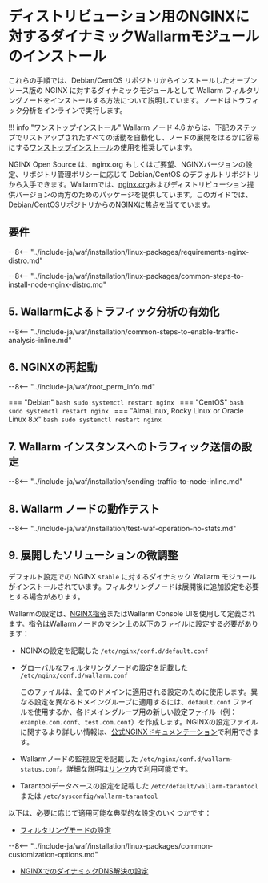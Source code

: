 [img-wl-console-users]:             ../../../../images/check-user-no-2fa.png
[wallarm-status-instr]:             ../../../../admin-en/configure-statistics-service.md
[memory-instr]:                     ../../../../admin-en/configuration-guides/allocate-resources-for-node.md
[waf-directives-instr]:             ../../../../admin-en/configure-parameters-en.md
[ptrav-attack-docs]:                ../../../../attacks-vulns-list.md#path-traversal
[attacks-in-ui-image]:              ../../../../images/admin-guides/test-attacks-quickstart.png
[waf-mode-instr]:                   ../../../../admin-en/configure-wallarm-mode.md
[logging-instr]:                    ../../../../admin-en/configure-logging.md
[proxy-balancer-instr]:             ../../../../admin-en/using-proxy-or-balancer-en.md
[process-time-limit-instr]:         ../../../../admin-en/configure-parameters-en.md#wallarm_process_time_limit
[configure-selinux-instr]:          ../../../../admin-en/configure-selinux.md
[configure-proxy-balancer-instr]:   ../../../../admin-en/configuration-guides/access-to-wallarm-api-via-proxy.md
[update-instr]:                     ../../../../updating-migrating/nginx-modules.md
[install-postanalytics-docs]:       ../../../../../admin-en/installation-postanalytics-en/
[versioning-policy]:                ../../../../updating-migrating/versioning-policy.md#version-list
[dynamic-dns-resolution-nginx]:     ../../../../admin-en/configure-dynamic-dns-resolution-nginx.md
[ip-lists-docs]:                    ../../../../user-guides/ip-lists/overview.md
[install-postanalytics-instr]:      ../../../../admin-en/installation-postanalytics-en.md
[img-node-with-several-instances]:  ../../../../images/user-guides/nodes/wallarm-node-with-two-instances.png
[img-create-wallarm-node]:          ../../../../images/user-guides/nodes/create-cloud-node.png
[nginx-custom]:                     ../../../custom/custom-nginx-version.md
[node-token]:                       ../../../../quickstart/getting-started.md#deploy-the-wallarm-filtering-node
[api-token]:                        ../../../../user-guides/settings/api-tokens.md
[wallarm-token-types]:              ../../../../user-guides/nodes/nodes.md#api-and-node-tokens-for-node-creation
[platform]:                         ../../../../installation/supported-deployment-options.md
[img-grouped-nodes]:                ../../../../images/user-guides/nodes/grouped-nodes.png

# ディストリビューション用のNGINXに対するダイナミックWallarmモジュールのインストール

これらの手順では、Debian/CentOS リポジトリからインストールしたオープンソース版の NGINX に対するダイナミックモジュールとして Wallarm フィルタリングノードをインストールする方法について説明しています。ノードはトラフィック分析をインラインで実行します。

!!! info "ワンストップインストール"
    Wallarm ノード 4.6 からは、下記のステップでリストアップされたすべての活動を自動化し、ノードの展開をはるかに容易にする[ワンストップインストール](all-in-one.md)の使用を推奨しています。

NGINX Open Source は、nginx.org もしくはご要望、NGINXバージョンの設定、リポジトリ管理ポリシーに応じて Debian/CentOS のデフォルトリポジトリから入手できます。Wallarmでは、[nginx.org](individual-packages-nginx-stable.md)およびディストリビューション提供バージョンの両方のためのパッケージを提供しています。このガイドでは、Debian/CentOSリポジトリからのNGINXに焦点を当てています。

## 要件

--8<-- "../include-ja/waf/installation/linux-packages/requirements-nginx-distro.md"

--8<-- "../include-ja/waf/installation/linux-packages/common-steps-to-install-node-nginx-distro.md"

## 5. Wallarmによるトラフィック分析の有効化

--8<-- "../include-ja/waf/installation/common-steps-to-enable-traffic-analysis-inline.md"

## 6. NGINXの再起動

--8<-- "../include-ja/waf/root_perm_info.md"

=== "Debian"
    ```bash
    sudo systemctl restart nginx
    ```
=== "CentOS"
    ```bash
    sudo systemctl restart nginx
    ```
=== "AlmaLinux, Rocky Linux or Oracle Linux 8.x"
    ```bash
    sudo systemctl restart nginx
    ```

## 7. Wallarm インスタンスへのトラフィック送信の設定

--8<-- "../include-ja/waf/installation/sending-traffic-to-node-inline.md"

## 8. Wallarm ノードの動作テスト

--8<-- "../include-ja/waf/installation/test-waf-operation-no-stats.md"

## 9. 展開したソリューションの微調整

デフォルト設定での NGINX `stable` に対するダイナミック Wallarm モジュールがインストールされています。フィルタリングノードは展開後に追加設定を必要とする場合があります。

Wallarmの設定は、[NGINX指令](../../../../admin-en/configure-parameters-en.md)またはWallarm Console UIを使用して定義されます。指令はWallarmノードのマシン上の以下のファイルに設定する必要があります：

* NGINXの設定を記載した `/etc/nginx/conf.d/default.conf`
* グローバルなフィルタリングノードの設定を記載した `/etc/nginx/conf.d/wallarm.conf`

    このファイルは、全てのドメインに適用される設定のために使用します。異なる設定を異なるドメイングループに適用するには、`default.conf` ファイルを使用するか、各ドメイングループ用の新しい設定ファイル（例：`example.com.conf`、`test.com.conf`）を作成します。NGINXの設定ファイルに関するより詳しい情報は、[公式NGINXドキュメンテーション](https://nginx.org/en/docs/beginners_guide.html)で利用できます。
* Wallarmノードの監視設定を記載した `/etc/nginx/conf.d/wallarm-status.conf`。詳細な説明は[リンク][wallarm-status-instr]内で利用可能です。
* Tarantoolデータベースの設定を記載した `/etc/default/wallarm-tarantool` または `/etc/sysconfig/wallarm-tarantool`

以下は、必要に応じて適用可能な典型的な設定のいくつかです：

* [フィルタリングモードの設定][waf-mode-instr]

--8<-- "../include-ja/waf/installation/linux-packages/common-customization-options.md"

* [NGINXでのダイナミックDNS解決の設定][dynamic-dns-resolution-nginx]